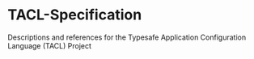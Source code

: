 # TACL-Specification
Descriptions and references for the Typesafe Application Configuration Language (TACL) Project
